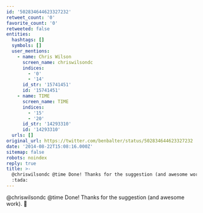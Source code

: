 ```yaml
---
id: '502834644623327232'
retweet_count: '0'
favorite_count: '0'
retweeted: false
entities:
  hashtags: []
  symbols: []
  user_mentions:
    - name: Chris Wilson
      screen_name: chriswilsondc
      indices:
        - '0'
        - '14'
      id_str: '15741451'
      id: '15741451'
    - name: TIME
      screen_name: TIME
      indices:
        - '15'
        - '20'
      id_str: '14293310'
      id: '14293310'
  urls: []
original_url: https://twitter.com/benbalter/status/502834644623327232
date: '2014-08-22T15:08:16.000Z'
sitemap: false
robots: noindex
reply: true
title: >-
  @chriswilsondc @time Done! Thanks for the suggestion (and awesome work).
  :tada:
---
```


@chriswilsondc @time Done! Thanks for the suggestion (and awesome work). :tada: